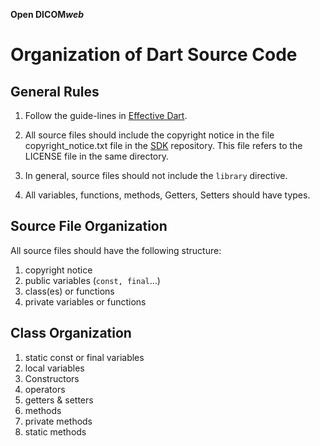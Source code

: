 **Open DICOM<em>web</em>**
# Organization of Dart Source Code

## General Rules

1. Follow the guide-lines in [Effective Dart](https://www.dartlang.org/guides/language/effective-dart).


2. All source files should include the copyright notice in the file copyright_notice.txt file in the [SDK](https://github.com/OpenDICOMweb/sdk) repository. This file refers to the LICENSE file in the same directory.

3. In general, source files should not include the `library` directive.

4. All variables, functions, methods, Getters, Setters should have types.

## Source File Organization

All source files should have the following structure:

1. copyright notice
2. public variables (`const, final`...)
3. class(es) or functions
4. private variables or functions

## Class Organization

1. static const or final variables
2. local variables
3. Constructors
4. operators
5. getters & setters
6. methods
7. private methods
8. static methods
